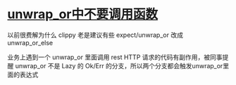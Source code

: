 # [unwrap_or中不要调用函数](/2024/01/do_not_call_function_in_unwrap_or.md)

以前很费解为什么 clippy 老是建议有些 expect/unwrap_or 改成 unwrap_or_else

业务上遇到一个 unwrap_or 里面调用 rest HTTP 请求的代码有副作用，被同事提醒 unwrap_or 不是 Lazy 的 Ok/Err 的分支，所以两个分支都会触发unwrap_or里面的表达式
